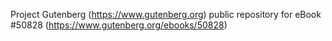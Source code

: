Project Gutenberg (https://www.gutenberg.org) public repository for
eBook #50828 (https://www.gutenberg.org/ebooks/50828)

